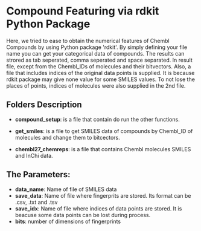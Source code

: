 # Compound Featuring via rdkit Python Package

Here, we tried to ease to obtain the numerical features of Chembl Compounds by using Python package 'rdkit'. By simply defining your file name you can get your categorical data of compounds. The results can strored as tab seperated, comma seperated and space separated.
In result file, except from the Chembl_IDs of molecules and their bitvectors. Also, a file that includes indices of the original data points is supplied. It is because rdkit package may give none value for some SMILES values. To not lose the places of points, indices of molecules were also supplied in the 2nd file. 

## Folders Description

- **compound_setup**: is a file that contain do run the other functions. 

- **get_smiles**: is a file to get SMILES data of compounds by Chembl_ID of molecules and change them to bitcectors.

- **chembl27_chemreps**: is a file that contains Chembl molecules SMILES and InChi data.

## The Parameters:

- **data_name**: Name of file of SMILES data
- **save_data**: Name of file where fingerprits are stored. Its format can be .csv, .txt and .tsv
- **save_idx**: Name of file where indices of data points are stored. It is beacuse some data points can be lost during process.
- **bits**: number of dimensions of fingerprints
